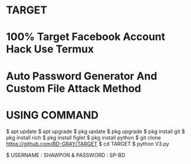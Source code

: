 # TARGET
# 100% Target Facebook Account Hack Use Termux
# Auto Password Generator And Custom File Attack Method

# USING COMMAND

$ apt update
$ apt upgrade
$ pkg update
$ pkg upgrade
$ pkg install git
$ pkg install rich
$ pkg install figlet
$ pkg install python
$ git clone https://github.com/BD-GRAY/TARGET
$ cd TARGET
$ python V3.py



$ USERNAME : SHAWPON
& PASSWORD : SP-BD
